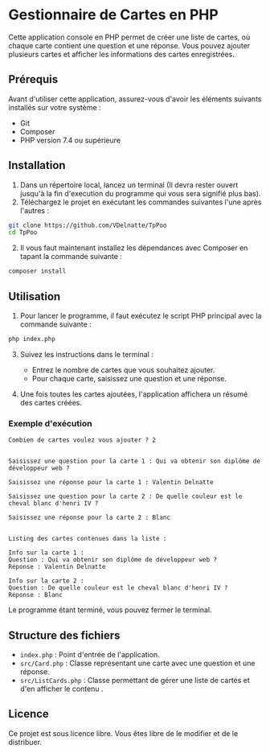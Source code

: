 
# Gestionnaire de Cartes en PHP

Cette application console en PHP permet de créer une liste de cartes, où chaque carte contient une question et une réponse. Vous pouvez ajouter plusieurs cartes et afficher les informations des cartes enregistrées.

## Prérequis

Avant d'utiliser cette application, assurez-vous d'avoir les éléments suivants installés sur votre système :

- Git 
- Composer
- PHP version 7.4 ou supérieure

## Installation

1. Dans un répertoire local, lancez un terminal (Il devra rester ouvert jusqu'à la fin d'execution du programme qui vous sera signifié plus bas).
2. Téléchargez le projet en exécutant les commandes suivantes l'une après l'autres :

```bash
git clone https://github.com/VDelnatte/TpPoo
cd TpPoo
```

2. Il vous faut maintenant installez les dépendances avec Composer en tapant la commande suivante : 

```bash
composer install
```

## Utilisation

1. Pour lancer le programme, il faut exécutez le script PHP principal avec la commande suivante :

```bash
php index.php
```

3. Suivez les instructions dans le terminal :
   - Entrez le nombre de cartes que vous souhaitez ajouter.
   - Pour chaque carte, saisissez une question et une réponse.

4. Une fois toutes les cartes ajoutées, l'application affichera un résumé des cartes créées.

### Exemple d'exécution

```text
Combien de cartes voulez vous ajouter ? 2


Saisissez une question pour la carte 1 : Qui va obtenir son diplôme de développeur web ?

Saisissez une réponse pour la carte 1 : Valentin Delnatte

Saisissez une question pour la carte 2 : De quelle couleur est le cheval blanc d'henri IV ?

Saisissez une réponse pour la carte 2 : Blanc


Listing des cartes contenues dans la liste :

Info sur la carte 1 :
Question : Qui va obtenir son diplôme de développeur web ?
Réponse : Valentin Delnatte

Info sur la carte 2 :
Question : De quelle couleur est le cheval blanc d'henri IV ?
Réponse : Blanc
```

Le programme étant terminé, vous pouvez fermer le terminal.

## Structure des fichiers

- `index.php` : Point d'entrée de l'application.
- `src/Card.php` : Classe représentant une carte avec une question et une réponse.
- `src/ListCards.php` : Classe permettant de gérer une liste de cartes et d'en afficher le contenu .

## Licence

Ce projet est sous licence libre. Vous êtes libre de le modifier et de le distribuer.
